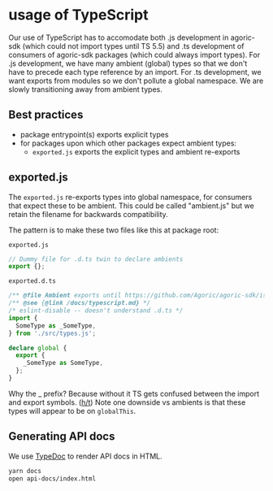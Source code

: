 # usage of TypeScript

Our use of TypeScript has to accomodate both .js development in agoric-sdk (which could not import types until TS 5.5) and .ts development of consumers of agoric-sdk packages (which could always import types). For .js development, we have many ambient (global) types so that we don't have to precede each type reference by an import. For .ts development, we want exports from modules so we don't pollute a global namespace. We are slowly transitioning away from ambient types.

## Best practices

- package entrypoint(s) exports explicit types
- for packages upon which other packages expect ambient types:
  - `exported.js` exports the explicit types and ambient re-exports

## exported.js

The `exported.js` re-exports types into global namespace, for consumers that expect these to
be ambient. This could be called "ambient.js" but we retain the filename for backwards compatibility.

The pattern is to make these two files like this at package root:


`exported.js`

```ts
// Dummy file for .d.ts twin to declare ambients
export {};
```

`exported.d.ts`

```ts
/** @file Ambient exports until https://github.com/Agoric/agoric-sdk/issues/6512 */
/** @see {@link /docs/typescript.md} */
/* eslint-disable -- doesn't understand .d.ts */
import {
  SomeType as _SomeType,
} from './src/types.js';

declare global {
  export {
    _SomeType as SomeType,
  };
}
```

Why the _ prefix? Because without it TS gets confused between the
import and export symbols. ([h/t](https://stackoverflow.com/a/66588974))
Note one downside vs ambients is that these types will appear to be on `globalThis`.


## Generating API docs

We use [TypeDoc](https://typedoc.org/) to render API docs in HTML.

```sh
yarn docs
open api-docs/index.html
```

